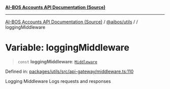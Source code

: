 [**AI-BOS Accounts API Documentation (Source)**](../../../README.md)

***

[AI-BOS Accounts API Documentation (Source)](../../../README.md) / [@aibos/utils](../README.md) / [](../README.md) / loggingMiddleware

# Variable: loggingMiddleware

> `const` **loggingMiddleware**: [`Middleware`](../interfaces/Middleware.md)

Defined in: [packages/utils/src/api-gateway/middleware.ts:110](https://github.com/pohlai88/accounts/blob/48103fb36d28b2b9bfb33472b6de2f719773cde9/packages/utils/src/api-gateway/middleware.ts#L110)

Logging Middleware
Logs requests and responses
